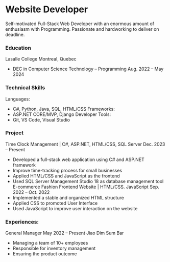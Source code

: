 # Website Developer
Self-motivated Full-Stack Web Developer with an enormous amount of enthusiasm with Programming. Passionate and hardworking to deliver on deadline.

### Education
Lasalle College      Montreal, Quebec
- DEC in Computer Science Technology – Programming         Aug. 2022 – May 2024

### Technical Skills
Languages:
- C#, Python, Java, SQL, HTML/CSS
Frameworks: 
- ASP.NET CORE/MVP, Django 
Developer Tools:
- Git, VS Code, Visual Studio

### Project
Time Clock Management | C#, ASP.NET, HTML/CSS, SQL Server 		Dec. 2023 – Present
-	Developed a full-stack web application using C# and ASP.NET framework
-	Improve time-tracking process for small businesses
-	Applied HTML/CSS and JavaScript as the frontend
-	Used SQL Server Management Studio 18 as database management tool
E-commerce Fashion Frontend Website | HTML/CSS. JavaScript 	  Sep. 2022 – Oct. 2022
-	Implemented a stable and organized HTML structure
-	Applied CSS to promoted User Interface
-	Used JavaScript to improve user interaction on the website

### Experiences:
General Manager 							                                May 2022 – Present
  Jiao Dim Sum Bar
-	Managing a team of 10+ employees
-	Responsible for inventory management
-	Ensuring the product outcome

